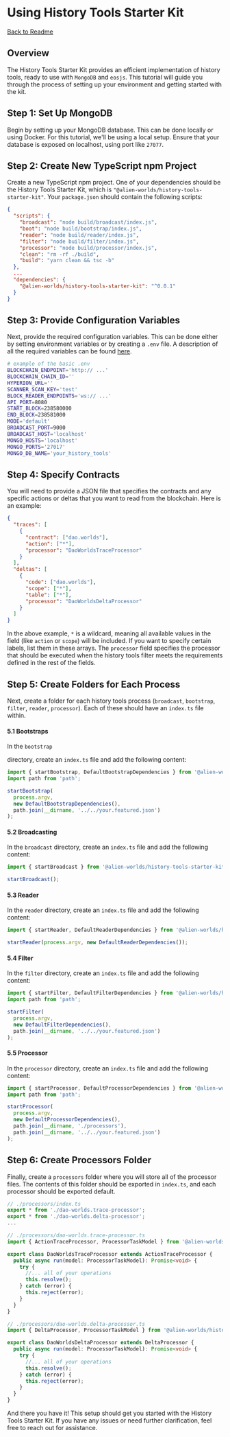 # Using History Tools Starter Kit

[Back to Readme](../README.md)

## Overview

The History Tools Starter Kit provides an efficient implementation of history tools, ready to use with `MongoDB` and `eosjs`. This tutorial will guide you through the process of setting up your environment and getting started with the kit.

## Step 1: Set Up MongoDB

Begin by setting up your MongoDB database. This can be done locally or using Docker. For this tutorial, we'll be using a local setup. Ensure that your database is exposed on localhost, using port like `27077`.

## Step 2: Create New TypeScript npm Project

Create a new TypeScript npm project. One of your dependencies should be the History Tools Starter Kit, which is `"@alien-worlds/history-tools-starter-kit"`. Your `package.json` should contain the following scripts:

```json
{
  "scripts": {
    "broadcast": "node build/broadcast/index.js",
    "boot": "node build/bootstrap/index.js",
    "reader": "node build/reader/index.js",
    "filter": "node build/filter/index.js",
    "processor": "node build/processor/index.js",
    "clean": "rm -rf ./build",
    "build": "yarn clean && tsc -b"
  },
  ...
  "dependencies": {
    "@alien-worlds/history-tools-starter-kit": "^0.0.1"
  }
}
```

## Step 3: Provide Configuration Variables

Next, provide the required configuration variables. This can be done either by setting environment variables or by creating a `.env` file. A description of all the required variables can be found [here](./config-vars.md).

```bash
# example of the basic .env
BLOCKCHAIN_ENDPOINT='http:// ...'
BLOCKCHAIN_CHAIN_ID=''
HYPERION_URL=''
SCANNER_SCAN_KEY='test'
BLOCK_READER_ENDPOINTS='ws:// ...'
API_PORT=8080
START_BLOCK=238580000
END_BLOCK=238581000
MODE='default'
BROADCAST_PORT=9000
BROADCAST_HOST='localhost'
MONGO_HOSTS='localhost'
MONGO_PORTS='27017'
MONGO_DB_NAME='your_history_tools'
```

## Step 4: Specify Contracts

You will need to provide a JSON file that specifies the contracts and any specific actions or deltas that you want to read from the blockchain. Here is an example:

```json
{
  "traces": [
    {
      "contract": ["dao.worlds"],
      "action": ["*"],
      "processor": "DaoWorldsTraceProcessor"
    }
  ],
  "deltas": [
    {
      "code": ["dao.worlds"],
      "scope": ["*"],
      "table": ["*"],
      "processor": "DaoWorldsDeltaProcessor"
    }
  ]
}
```

In the above example, `*` is a wildcard, meaning all available values in the field (like `action` or `scope`) will be included. If you want to specify certain labels, list them in these arrays. The `processor` field specifies the processor that should be executed when the history tools filter meets the requirements defined in the rest of the fields.

## Step 5: Create Folders for Each Process

Next, create a folder for each history tools process (`broadcast`, `bootstrap`, `filter`, `reader`, `processor`). Each of these should have an `index.ts` file within.

#### 5.1 Bootstraps

In the `bootstrap`

directory, create an `index.ts` file and add the following content:

```typescript
import { startBootstrap, DefaultBootstrapDependencies } from '@alien-worlds/history-tools-starter-kit';
import path from 'path';

startBootstrap(
  process.argv,
  new DefaultBootstrapDependencies(),
  path.join(__dirname, '../../your.featured.json')
);
```

#### 5.2 Broadcasting

In the `broadcast` directory, create an `index.ts` file and add the following content:

```typescript
import { startBroadcast } from '@alien-worlds/history-tools-starter-kit';

startBroadcast();
```

#### 5.3 Reader

In the `reader` directory, create an `index.ts` file and add the following content:

```typescript
import { startReader, DefaultReaderDependencies } from '@alien-worlds/history-tools-starter-kit';

startReader(process.argv, new DefaultReaderDependencies());
```

#### 5.4 Filter

In the `filter` directory, create an `index.ts` file and add the following content:

```typescript
import { startFilter, DefaultFilterDependencies } from '@alien-worlds/history-tools-starter-kit';
import path from 'path';

startFilter(
  process.argv,
  new DefaultFilterDependencies(),
  path.join(__dirname, '../../your.featured.json')
);
```

#### 5.5 Processor

In the `processor` directory, create an `index.ts` file and add the following content:

```typescript
import { startProcessor, DefaultProcessorDependencies } from '@alien-worlds/history-tools-starter-kit';
import path from 'path';

startProcessor(
  process.argv,
  new DefaultProcessorDependencies(),
  path.join(__dirname, './processors'),
  path.join(__dirname, '../../your.featured.json')
);
```


## Step 6: Create Processors Folder

Finally, create a `processors` folder where you will store all of the processor files. The contents of this folder should be exported in `index.ts`, and each processor should be exported default.

```typescript
// ./processors/index.ts
export * from './dao-worlds.trace-processor';
export * from './dao-worlds.delta-processor';
...

// ./processors/dao-worlds.trace-processor.ts
import { ActionTraceProcessor, ProcessorTaskModel } from '@alien-worlds/history-tools-starter-kit';

export class DaoWorldsTraceProcessor extends ActionTraceProcessor {
  public async run(model: ProcessorTaskModel): Promise<void> {
    try {
      //... all of your operations
      this.resolve();
    } catch (error) {
      this.reject(error);
    }
  }
}

// ./processors/dao-worlds.delta-processor.ts
import { DeltaProcessor, ProcessorTaskModel } from '@alien-worlds/history-tools-starter-kit';

export class DaoWorldsDeltaProcessor extends DeltaProcessor {
  public async run(model: ProcessorTaskModel): Promise<void> {
    try {
      //... all of your operations
      this.resolve();
    } catch (error) {
      this.reject(error);
    }
  }
}
```

And there you have it! This setup should get you started with the History Tools Starter Kit. If you have any issues or need further clarification, feel free to reach out for assistance.
